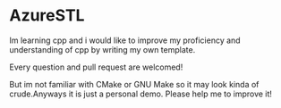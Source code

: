 # AzureSTL
Im learning cpp and i would like to improve my proficiency and understanding of cpp by writing my own template. 

Every question and pull request are welcomed!

But im not familiar with CMake or GNU Make so it may look kinda of crude.Anyways it is just a personal demo. Please help me to improve it!
